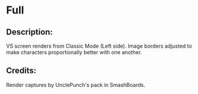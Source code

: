 # Full

## Description: 

VS screen renders from Classic Mode (Left side). Image borders adjusted to make characters proportionally better with one another.

## Credits: 

Render captures by UnclePunch's pack in SmashBoards.

